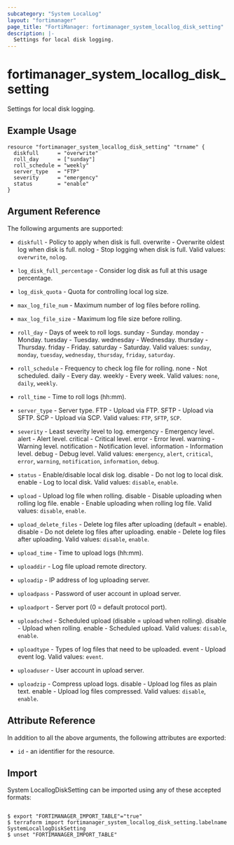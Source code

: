 ```yaml
---
subcategory: "System LocalLog"
layout: "fortimanager"
page_title: "FortiManager: fortimanager_system_locallog_disk_setting"
description: |-
  Settings for local disk logging.
---
```


# fortimanager_system_locallog_disk_setting
Settings for local disk logging.

## Example Usage

```hcl
resource "fortimanager_system_locallog_disk_setting" "trname" {
  diskfull      = "overwrite"
  roll_day      = ["sunday"]
  roll_schedule = "weekly"
  server_type   = "FTP"
  severity      = "emergency"
  status        = "enable"
}
```

## Argument Reference


The following arguments are supported:


* `diskfull` - Policy to apply when disk is full. overwrite - Overwrite oldest log when disk is full. nolog - Stop logging when disk is full. Valid values: `overwrite`, `nolog`.

* `log_disk_full_percentage` - Consider log disk as full at this usage percentage.
* `log_disk_quota` - Quota for controlling local log size.
* `max_log_file_num` - Maximum number of log files before rolling.
* `max_log_file_size` - Maximum log file size before rolling.
* `roll_day` - Days of week to roll logs. sunday - Sunday. monday - Monday. tuesday - Tuesday. wednesday - Wednesday. thursday - Thursday. friday - Friday. saturday - Saturday. Valid values: `sunday`, `monday`, `tuesday`, `wednesday`, `thursday`, `friday`, `saturday`.

* `roll_schedule` - Frequency to check log file for rolling. none - Not scheduled. daily - Every day. weekly - Every week. Valid values: `none`, `daily`, `weekly`.

* `roll_time` - Time to roll logs (hh:mm).
* `server_type` - Server type. FTP - Upload via FTP. SFTP - Upload via SFTP. SCP - Upload via SCP. Valid values: `FTP`, `SFTP`, `SCP`.

* `severity` - Least severity level to log. emergency - Emergency level. alert - Alert level. critical - Critical level. error - Error level. warning - Warning level. notification - Notification level. information - Information level. debug - Debug level. Valid values: `emergency`, `alert`, `critical`, `error`, `warning`, `notification`, `information`, `debug`.

* `status` - Enable/disable local disk log. disable - Do not log to local disk. enable - Log to local disk. Valid values: `disable`, `enable`.

* `upload` - Upload log file when rolling. disable - Disable uploading when rolling log file. enable - Enable uploading when rolling log file. Valid values: `disable`, `enable`.

* `upload_delete_files` - Delete log files after uploading (default = enable). disable - Do not delete log files after uploading. enable - Delete log files after uploading. Valid values: `disable`, `enable`.

* `upload_time` - Time to upload logs (hh:mm).
* `uploaddir` - Log file upload remote directory.
* `uploadip` - IP address of log uploading server.
* `uploadpass` - Password of user account in upload server.
* `uploadport` - Server port (0 = default protocol port).
* `uploadsched` - Scheduled upload (disable = upload when rolling). disable - Upload when rolling. enable - Scheduled upload. Valid values: `disable`, `enable`.

* `uploadtype` - Types of log files that need to be uploaded. event - Upload event log. Valid values: `event`.

* `uploaduser` - User account in upload server.
* `uploadzip` - Compress upload logs. disable - Upload log files as plain text. enable - Upload log files compressed. Valid values: `disable`, `enable`.



## Attribute Reference

In addition to all the above arguments, the following attributes are exported:
* `id` - an identifier for the resource.

## Import

System LocallogDiskSetting can be imported using any of these accepted formats:
```

$ export "FORTIMANAGER_IMPORT_TABLE"="true"
$ terraform import fortimanager_system_locallog_disk_setting.labelname SystemLocallogDiskSetting
$ unset "FORTIMANAGER_IMPORT_TABLE"
```

